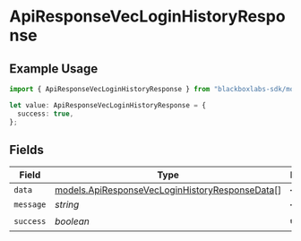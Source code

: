 # ApiResponseVecLoginHistoryResponse

## Example Usage

```typescript
import { ApiResponseVecLoginHistoryResponse } from "blackboxlabs-sdk/models";

let value: ApiResponseVecLoginHistoryResponse = {
  success: true,
};
```

## Fields

| Field                                                                                                  | Type                                                                                                   | Required                                                                                               | Description                                                                                            |
| ------------------------------------------------------------------------------------------------------ | ------------------------------------------------------------------------------------------------------ | ------------------------------------------------------------------------------------------------------ | ------------------------------------------------------------------------------------------------------ |
| `data`                                                                                                 | [models.ApiResponseVecLoginHistoryResponseData](../models/apiresponsevecloginhistoryresponsedata.md)[] | :heavy_minus_sign:                                                                                     | N/A                                                                                                    |
| `message`                                                                                              | *string*                                                                                               | :heavy_minus_sign:                                                                                     | N/A                                                                                                    |
| `success`                                                                                              | *boolean*                                                                                              | :heavy_check_mark:                                                                                     | N/A                                                                                                    |